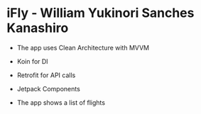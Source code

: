 # iFly - William Yukinori Sanches Kanashiro

- The app uses Clean Architecture with MVVM
- Koin for DI
- Retrofit for API calls
- Jetpack Components

- The app shows a list of flights